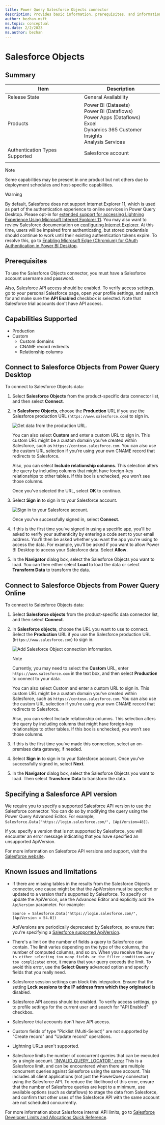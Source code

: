 ```yaml
---
title: Power Query Salesforce Objects connector
description: Provides basic information, prerequisites, and information on how to connect to your data, along with a list of known issues and limitations.
author: bezhan-msft
ms.topic: conceptual
ms.date: 2/2/2023
ms.author: bezhan
---
```


# Salesforce Objects

## Summary

| Item | Description |
| ---- | ----------- |
| Release State | General Availability |
| Products | Power BI (Datasets)<br/>Power BI (Dataflows)<br/>Power Apps (Dataflows)<br/>Excel<br/>Dynamics 365 Customer Insights<br/>Analysis Services |
| Authentication Types Supported | Salesforce account |
| | |

>[!Note]
> Some capabilities may be present in one product but not others due to deployment schedules and host-specific capabilities.

>[!Warning]
> By default, Salesforce does not support Internet Explorer 11, which is used as part of the authentication experience to online services in Power Query Desktop. Please opt-in for [extended support for accessing Lightning Experience Using Microsoft Internet Explorer 11](https://help.salesforce.com/articleView?id=000333934&type=1&mode=1). You may also want to review Salesforce documentation on [configuring Internet Explorer](https://developer.salesforce.com/docs/atlas.en-us.salesforce_supported_browsers_cheatsheet.meta/salesforce_supported_browsers_cheatsheet/getstart_browser_ie.htm). At this time, users will be impaired from authenticating, but stored credentials should continue to work until their existing authentication tokens expire. To resolve this, go to [Enabling Microsoft Edge (Chromium) for OAuth Authentication in Power BI Desktop](../oauth-edge-chromium.md).

## Prerequisites

To use the Salesforce Objects connector, you must have a Salesforce account username and password.

Also, Salesforce API access should be enabled. To verify access settings, go to your personal Salesforce page, open your profile settings, and search for and make sure the **API Enabled** checkbox is selected. Note that Salesforce trial accounts don't have API access.

## Capabilities Supported

* Production
* Custom
  * Custom domains
  * CNAME record redirects
  * Relationship columns

## Connect to Salesforce Objects from Power Query Desktop

To connect to Salesforce Objects data:

1. Select **Salesforce Objects** from the product-specific data connector list, and then select **Connect**.

2. In **Salesforce Objects**, choose the **Production** URL if you use the Salesforce production URL (`https://www.salesforce.com`) to sign in.

   ![Get data from the production URL.](media/salesforce-objects/sf-objects-url.png)

   You can also select **Custom** and enter a custom URL to sign in. This custom URL might be a custom domain you've created within Salesforce, such as `https://contoso.salesforce.com`. You can also use the custom URL selection if you're using your own CNAME record that redirects to Salesforce.

   Also, you can select **Include relationship columns**. This selection alters the query by including columns that might have foreign-key relationships to other tables. If this box is unchecked, you won’t see those columns.

   Once you've selected the URL, select **OK** to continue.

3. Select **Sign in** to sign in to your Salesforce account.

   ![Sign in to your Salesforce account.](media/salesforce-objects/sf-objects-sign-in.png)

   Once you've successfully signed in, select **Connect**.

4. If this is the first time you've signed in using a specific app, you'll be asked to verify your authenticity by entering a code sent to your email address. You'll then be asked whether you want the app you're using to access the data. For example, you'll be asked if you want to allow Power BI Desktop to access your Salesforce data. Select **Allow**.

5. In the **Navigator** dialog box, select the Salesforce Objects you want to load. You can then either select **Load** to load the data or select **Transform Data** to transform the data.

## Connect to Salesforce Objects from Power Query Online

To connect to Salesforce Objects data:

1. Select **Salesforce objects** from the product-specific data connector list, and then select **Connect**.

2. In **Salesforce objects**, choose the URL you want to use to connect. Select the **Production** URL if you use the Salesforce production URL (`https://www.salesforce.com`) to sign in.

   ![Add Salesforce Object connection information.](media/salesforce-objects/sf-objects-url-online.png)

   >[!NOTE]
   >Currently, you may need to select the **Custom** URL, enter `https://www.salesforce.com` in the text box, and then select **Production** to connect to your data.

   You can also select Custom and enter a custom URL to sign in. This custom URL might be a custom domain you've created within Salesforce, such as `https://contoso.salesforce.com`. You can also use the custom URL selection if you're using your own CNAME record that redirects to Salesforce.

   Also, you can select Include relationship columns. This selection alters the query by including columns that might have foreign-key relationships to other tables. If this box is unchecked, you won’t see those columns.

3. If this is the first time you've made this connection, select an on-premises data gateway, if needed.

4. Select **Sign in** to sign in to your Salesforce account. Once you've successfully signed in, select **Next**.

5. In the **Navigator** dialog box, select the Salesforce Objects you want to load. Then select **Transform Data** to transform the data.

## Specifying a Salesforce API version

We require you to specify a supported Salesforce API version to use the Salesforce connector. You can do so by modifying the query using the Power Query Advanced Editor. For example, ```Salesforce.Data("https://login.salesforce.com/", [ApiVersion=48])```.

If you specify a version that is not supported by Salesforce, you will encounter an error message indicating that you have specified an unsupported ApiVersion.

For more information on Salesforce API versions and support, visit the [Salesforce website](https://help.salesforce.com/s/articleView?id=000381744&type=1).

## Known issues and limitations

* If there are missing tables in the results from the Salesforce Objects connector, one cause might be that the ApiVersion must be specified or updated to a version that's supported by Salesforce. To specify or update the ApiVersion, use the Advanced Editor and explicitly add the `ApiVersion` parameter. For example:

   ```Source = Salesforce.Data("https://login.salesforce.com/", [ApiVersion = 54.0])```

   ApiVersions are periodically deprecated by Salesforce, so ensure that you're specifying a [Salesforce supported ApiVersion](https://na1.salesforce.com/services/data/).

* There's a limit on the number of fields a query to Salesforce can contain. The limit varies depending on the type of the columns, the number of computed columns, and so on. When you receive the `Query is either selecting too many fields or the filter conditions are too complicated` error, it means that your query exceeds the limit. To avoid this error, use the **Select Query** advanced option and specify fields that you really need.

* Salesforce session settings can block this integration. Ensure that the setting **Lock sessions to the IP address from which they originated** is disabled.

* Salesforce API access should be enabled. To verify access settings, go to profile settings for the current user and search for "API Enabled" checkbox.

* Salesforce trial accounts don't have API access.

* Custom fields of type "Picklist (Multi-Select)" are not supported by "Create record" and "Update record" operations.

* Lightning URLs aren't supported.

* Salesforce limits the number of concurrent queries that can be executed by a single account. ['INVALID_QUERY_LOCATOR ' error](https://help.salesforce.com/s/articleView?id=000323582&type=1) This is a Salesforce limit, and can be encountered when there are multiple concurrent queries against Salesforce using the same account. This includes all client applications (not just the PowerQuery connector) using the Salesforce API. To reduce the likelihood of this error, ensure that the number of Salesforce queries are kept to a minimum, use available options (such as dataflows) to stage the data from Salesforce, and confirm that other uses of the Salesforce API with the same account are not scheduled concurrently.

For more information about Salesforce internal API limits, go to [Salesforce Developer Limits and Allocations Quick Reference](https://developer.salesforce.com/docs/atlas.en-us.salesforce_app_limits_cheatsheet.meta/salesforce_app_limits_cheatsheet/salesforce_app_limits_platform_api.htm#!).
